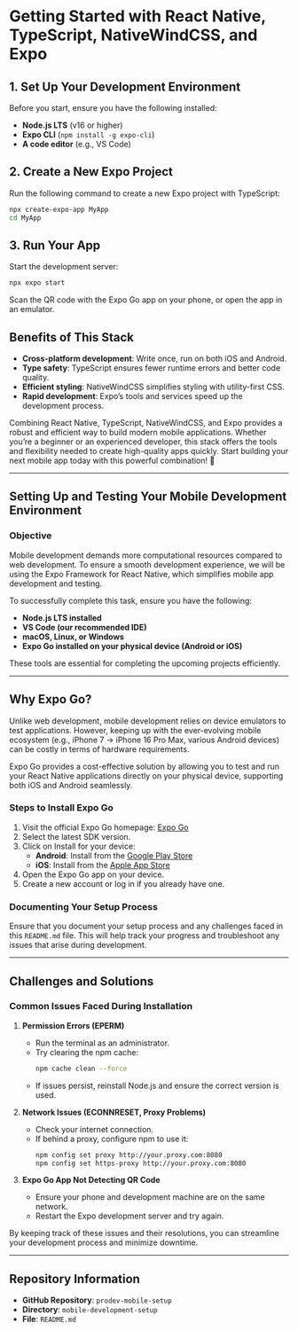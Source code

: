 # Getting Started with React Native, TypeScript, NativeWindCSS, and Expo

## 1. Set Up Your Development Environment

Before you start, ensure you have the following installed:

- **Node.js LTS** (v16 or higher)
- **Expo CLI** (`npm install -g expo-cli`)
- **A code editor** (e.g., VS Code)

## 2. Create a New Expo Project

Run the following command to create a new Expo project with TypeScript:

```sh
npx create-expo-app MyApp
cd MyApp
```

## 3. Run Your App

Start the development server:

```sh
npx expo start
```

Scan the QR code with the Expo Go app on your phone, or open the app in an emulator.

## Benefits of This Stack

- **Cross-platform development**: Write once, run on both iOS and Android.
- **Type safety**: TypeScript ensures fewer runtime errors and better code quality.
- **Efficient styling**: NativeWindCSS simplifies styling with utility-first CSS.
- **Rapid development**: Expo’s tools and services speed up the development process.

Combining React Native, TypeScript, NativeWindCSS, and Expo provides a robust and efficient way to build modern mobile applications. Whether you’re a beginner or an experienced developer, this stack offers the tools and flexibility needed to create high-quality apps quickly. Start building your next mobile app today with this powerful combination! 🚀

---

## Setting Up and Testing Your Mobile Development Environment

### Objective

Mobile development demands more computational resources compared to web development. To ensure a smooth development experience, we will be using the Expo Framework for React Native, which simplifies mobile app development and testing.

To successfully complete this task, ensure you have the following:

- **Node.js LTS installed**
- **VS Code (our recommended IDE)**
- **macOS, Linux, or Windows**
- **Expo Go installed on your physical device (Android or iOS)**

These tools are essential for completing the upcoming projects efficiently.

---

## Why Expo Go?

Unlike web development, mobile development relies on device emulators to test applications. However, keeping up with the ever-evolving mobile ecosystem (e.g., iPhone 7 → iPhone 16 Pro Max, various Android devices) can be costly in terms of hardware requirements.

Expo Go provides a cost-effective solution by allowing you to test and run your React Native applications directly on your physical device, supporting both iOS and Android seamlessly.

### Steps to Install Expo Go

1. Visit the official Expo Go homepage: [Expo Go](https://expo.dev/go)
2. Select the latest SDK version.
3. Click on Install for your device:
   - **Android**: Install from the [Google Play Store](https://play.google.com/store/apps/details?id=host.exp.exponent)
   - **iOS**: Install from the [Apple App Store](https://apps.apple.com/app/expo-go/id982107779)
4. Open the Expo Go app on your device.
5. Create a new account or log in if you already have one.

### Documenting Your Setup Process

Ensure that you document your setup process and any challenges faced in this `README.md` file. This will help track your progress and troubleshoot any issues that arise during development.

---

## Challenges and Solutions

### Common Issues Faced During Installation

1. **Permission Errors (EPERM)**

   - Run the terminal as an administrator.
   - Try clearing the npm cache:
     ```sh
     npm cache clean --force
     ```
   - If issues persist, reinstall Node.js and ensure the correct version is used.

2. **Network Issues (ECONNRESET, Proxy Problems)**

   - Check your internet connection.
   - If behind a proxy, configure npm to use it:
     ```sh
     npm config set proxy http://your.proxy.com:8080
     npm config set https-proxy http://your.proxy.com:8080
     ```

3. **Expo Go App Not Detecting QR Code**
   - Ensure your phone and development machine are on the same network.
   - Restart the Expo development server and try again.

By keeping track of these issues and their resolutions, you can streamline your development process and minimize downtime.

---

## Repository Information

- **GitHub Repository**: `prodev-mobile-setup`
- **Directory**: `mobile-development-setup`
- **File**: `README.md`
